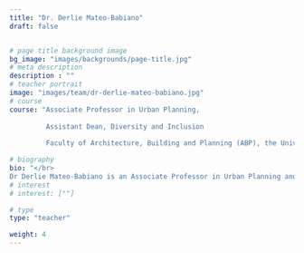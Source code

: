 ```yaml
---
title: "Dr. Derlie Mateo-Babiano"
draft: false


# page title background image
bg_image: "images/backgrounds/page-title.jpg"
# meta description
description : ""
# teacher portrait
image: "images/team/dr-derlie-mateo-babiano.jpg"
# course
course: "Associate Professor in Urban Planning,                                                                                     
        
         Assistant Dean, Diversity and Inclusion
        
         Faculty of Architecture, Building and Planning (ABP), the University of Melbourne"

# biography
bio: "</br>
Dr Derlie Mateo-Babiano is an Associate Professor in Urban Planning and Assistant Dean, Diversity and Inclusion at the Faculty of Architecture, Building and Planning (ABP), the University of Melbourne. Derlie is committed to fostering and embedding diversity and inclusion in the built environment discipline. She has led the development of ABP’s Diversity and Inclusion Action Plan which aspires to contribute to the shaping of a more inclusive ABP community. Her commitment to gender diversity in the transport discipline has led her to co-convene the Women in Transport leadership (WiTL) knowledge network (www.witl.info). As one of the program leaders of the Association of Pacific Rim Universities Asia-Pacific Women in Leadership program, she contributes to the building of leadership capabilities of women in academia. Derlie aims to diversify the educational experience and build the capacities of built environment students to become global citizens, enabling them to contribute to the shaping of a more just, inclusive and sustainable global community."
# interest
# interest: [""]

# type
type: "teacher"

weight: 4
---
```

